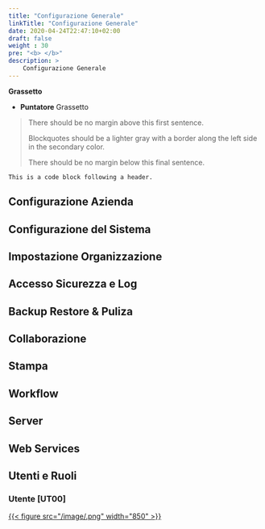 ```yaml
---
title: "Configurazione Generale"
linkTitle: "Configurazione Generale"
date: 2020-04-24T22:47:10+02:00
draft: false
weight : 30
pre: "<b> </b>"
description: >
    Configurazione Generale
--- 
```


**Grassetto**

* **Puntatore** Grassetto


> There should be no margin above this first sentence.
>
> Blockquotes should be a lighter gray with a border along the left side in the secondary color.
>
> There should be no margin below this final sentence.

```
This is a code block following a header.
```

## Configurazione Azienda



## Configurazione del Sistema


## Impostazione Organizzazione

## Accesso Sicurezza e Log

## Backup Restore & Puliza

###

## Collaborazione

###

## Stampa

## Workflow

###

## Server

###

## Web Services

###

## Utenti e Ruoli

### Utente [UT00]
[{{< figure src="/image/.png"  width="850"  >}}](/image/.png)
